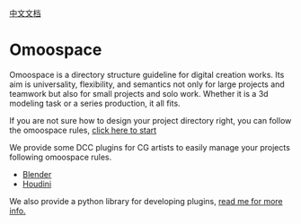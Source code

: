 [中文文档](https://uj6xfhbzp0.feishu.cn/wiki/XOtgwlQ3Hism0MkzOeBcMXrqnQe?from=from_copylink)

# Omoospace

Omoospace is a directory structure guideline for digital creation works. Its aim is universality, flexibility, and semantics not only for large projects and teamwork but also for small projects and solo work. Whether it is a 3d modeling task or a series production, it all fits.

If you are not sure how to design your project directory right, you can follow the omoospace rules, [click here to start](https://omoolab.github.io/Omoospace/latest/why_omoospace)

We provide some DCC plugins for CG artists to easily manage your projects following omoospace rules.

-   [Blender](https://omoolab.github.io/Omoospace/latest/plugins/blender)
-   [Houdini](https://omoolab.github.io/Omoospace/latest/plugins/houdini)

We also provide a python library for developing plugins, [read me for more info.](https://omoolab.github.io/Omoospace/latest/plugins/develop_plugin)
